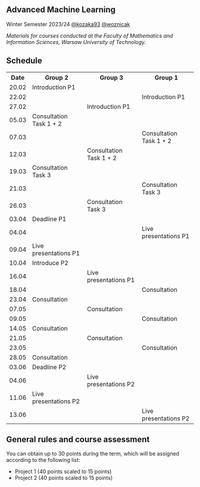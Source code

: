 ## Advanced Machine Learning

Winter Semester 2023/24 [@kozaka93](https://github.com/kozaka93) [@woznicak](https://github.com/woznicak)

*Materials for courses conducted at the Faculty of Mathematics and Information Sciences, Warsaw University of Technology.*

## Schedule
<div class="tg-wrap"><table>
<tbody>
  <tr>
    <th><b>Date</b></th>
    <th><b>Group 2</b></th>
    <th><b>Group 3</b></th>
    <th><b>Group 1</b></th>
  </tr>
  <tr>
    <td>20.02</td>
    <td>Introduction P1</td>
    <td></td>
    <td></td>
  </tr>
  <tr>
    <td>22.02</td>
    <td></td>
    <td></td>
    <td>Introduction P1</td>
  </tr>
  <tr>
    <td>27.02</td>
    <td></td>
    <td>Introduction P1</td>
    <td></td>
  </tr>
  <tr>
    <td>05.03</td>
    <td>Consultation Task 1 + 2</td>
    <td></td>
    <td></td>
  </tr>
  <tr>
    <td>07.03</td>
    <td></td>
    <td></td>
    <td>Consultation Task 1 + 2</td>
  </tr>
  <tr>
    <td>12.03</td>
    <td></td>
    <td>Consultation Task 1 + 2</td>
    <td></td>
  </tr>
  <tr>
    <td>19.03</td>
    <td>Consultation Task 3</td>
    <td></td>
    <td></td>
  </tr>
  <tr>
    <td>21.03</td>
    <td></td>
    <td></td>
    <td>Consultation Task 3</td>
  </tr>
  <tr>
    <td>26.03</td>
    <td></td>
    <td>Consultation Task 3</td>
    <td></td>
  </tr>
  <tr>
    <td>03.04</td>
    <td colspan="3">Deadline P1</td>
  </tr>
  <tr>
    <td>04.04</td>
    <td></td>
    <td></td>
    <td>Live presentations P1</td>
  </tr>
  <tr>
    <td>09.04</td>
    <td>Live presentations P1</td>
    <td></td>
    <td></td>
  </tr>
  <tr>
    <td>10.04</td>
    <td colspan="3">Introduce P2</td>
  </tr>
  <tr>
    <td>16.04</td>
    <td></td>
    <td>Live presentations P1</td>
    <td></td>
  </tr>
  <tr>
    <td>18.04</td>
    <td></td>
    <td></td>
    <td>Consultation</td>
  </tr>
  <tr>
    <td>23.04</td>
    <td>Consultation</td>
    <td></td>
    <td></td>
  </tr>
  <tr>
    <td>07.05</td>
    <td></td>
    <td>Consultation</td>
    <td></td>
  </tr>
  <tr>
    <td>09.05</td>
    <td></td>
    <td></td>
    <td>Consultation</td>
  </tr>
  <tr>
    <td>14.05</td>
    <td>Consultation</td>
    <td></td>
    <td></td>
  </tr>
  <tr>
    <td>21.05</td>
    <td></td>
    <td>Consultation</td>
    <td></td>
  </tr>
  <tr>
    <td>23.05</td>
    <td></td>
    <td></td>
    <td>Consultation</td>
  </tr>
  <tr>
    <td>28.05</td>
    <td>Consultation</td>
    <td></td>
    <td></td>
  </tr>
  <tr>
    <td>03.06</td>
    <td colspan="3">Deadline P2</td>
  </tr>
  <tr>
    <td>04.06</td>
    <td></td>
    <td>Live presentations P2</td>
    <td></td>
  </tr>
  <tr>
    <td>11.06</td>
    <td>Live presentations P2</td>
    <td></td>
    <td></td>
  </tr>
  <tr>
    <td>13.06</td>
    <td></td>
    <td></td>
    <td>Live presentations P2</td>
  </tr>
</tbody>
</table></div>



## General rules and course assessment

You can obtain up to 30 points during the term, which will be assigned according to the following list:

- Project 1 (40 points scaled to 15 points)
- Project 2 (40 points scaled to 15 points) 
